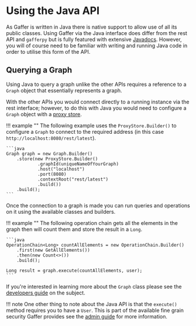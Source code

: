 # Using the Java API

As Gaffer is written in Java there is native support to allow use of all its
public classes. Using Gaffer via the Java interface does differ from the rest
API and `gafferpy` but is fully featured with extensive
[Javadocs](https://gchq.github.io/Gaffer/overview-summary.html). However, you
will of course need to be familiar with writing and running Java code in order
to utilise this form of the API.

## Querying a Graph

Using Java to query a graph unlike the other APIs requires a reference to a
`Graph` object that essentially represents a graph.

With the other APIs you would connect directly to a running instance via the
rest interface; however, to do this with Java you would need to configure a
`Graph` object with a [proxy store](../../administration-guide/gaffer-stores/proxy-store.md).

!!! example ""
    The following example uses the `ProxyStore.Builder()` to configure a `Graph`
    to connect to the required address (in this case
    `http://localhost:8080/rest/latest`).

    ```java
    Graph graph = new Graph.Builder()
        .store(new ProxyStore.Builder()
                .graphId(uniqueNameOfYourGraph)
                .host("localhost")
                .port(8080)
                .contextRoot("rest/latest")
                .build())
        .build();
    ```

Once the connection to a graph is made you can run queries and operations on
it using the available classes and builders.

!!! example ""
    The following operation chain gets all the elements in the graph then will
    count them and store the result in a `Long`.

    ```java
    OperationChain<Long> countAllElements = new OperationChain.Builder()
        .first(new GetAllElements())
        .then(new Count<>())
        .build();

    Long result = graph.execute(countAllElements, user);
    ```

If you're interested in learning more about the `Graph` class please see the
[developers guide](../../development-guide/project-structure/components/graph.md)
on the subject.

!!! note
    One other thing to note about the Java API is that the `execute()` method
    requires you to have a `User`. This is part of the available fine grain
    security Gaffer provides see the [admin guide](../../administration-guide/security/security-guide.md)
    for more information.
